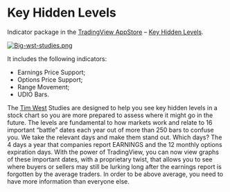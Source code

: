 
# Key Hidden Levels

Indicator package in the  [TradingView AppStore](https://www.tradingview.com/appstore/)  –  [Key Hidden Levels](https://www.tradingview.com/market/wst-studies/).

[![Big-wst-studies.png](https://wiki-pics.tradingview.com/tv/thumb/1/10/Big-wst-studies.png/300px-Big-wst-studies.png)](https://www.tradingview.com/wiki/File:Big-wst-studies.png)

It includes the following indicators:

-   Earnings Price Support;
-   Options Price Support;
-   Range Movement;
-   UDIO Bars.

The  [Tim West](https://www.tradingview.com/u/timwest/)  Studies are designed to help you see key hidden levels in a stock chart so you are more prepared to assess where it might go in the future. The levels are fundamental to how markets work and relate to 16 important “battle” dates each year out of more than 250 bars to confuse you. We take the relevant days and make them stand out. Which days? The 4 days a year that companies report EARNINGS and the 12 monthly options expiration days. With the power of TradingView, you can now view graphs of these important dates, with a proprietary twist, that allows you to see where buyers or sellers may still be lurking long after the earnings report is forgotten by the average traders. In order to be above average, you need to have more information than everyone else.
